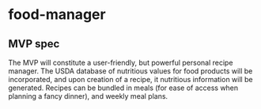 # food-manager

## MVP spec

The MVP will constitute a user-friendly, but powerful personal recipe manager. The USDA database of nutritious values for food products will be incorporated, and upon creation of a recipe, it nutritious information will be generated. Recipes can be bundled in meals (for ease of access when planning a fancy dinner), and weekly meal plans.





